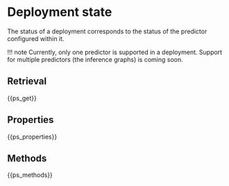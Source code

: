 # Deployment state

The status of a deployment corresponds to the status of the predictor configured within it.

!!! note
    Currently, only one predictor is supported in a deployment. Support for multiple predictors (the inference graphs) is coming soon.

## Retrieval

{{ps_get}}

## Properties

{{ps_properties}}

## Methods

{{ps_methods}}
